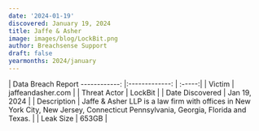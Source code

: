 ```yaml
---
date: '2024-01-19'
discovered: January 19, 2024
title: Jaffe & Asher
image: images/blog/LockBit.png
author: Breachsense Support
draft: false
yearmonths: 2024/january
---
```



| Data Breach Report
------------:     |:-------------:    | :-----:|
| Victim      | jaffeandasher.com      | 
| Threat Actor      | LockBit      | 
| Date Discovered      | Jan 19, 2024      | 
| Description      | Jaffe & Asher LLP is a law firm with offices in New York City, New Jersey, Connecticut Pennsylvania, Georgia, Florida and Texas.      | 
| Leak Size      | 653GB      | 

